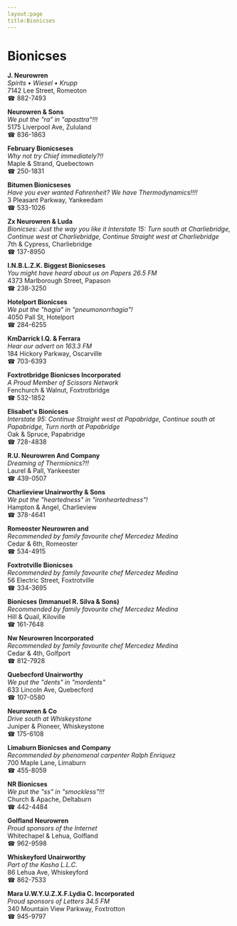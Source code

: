 ```yaml
---
layout:page
title:Bionicses
---
```

# Bionicses

**J. Neurowren**  
_Spirits • Wiesel • Krupp_  
7142 Lee Street, Romeoton  
☎ 882-7493



**Neurowren & Sons**  
_We put the "ra" in "apasttra"!!!_  
5175 Liverpool Ave, Zululand  
☎ 836-1863



**February Bionicseses**  
_Why not try Chief immediately?!!_  
Maple & Strand, Quebectown  
☎ 250-1831



**Bitumen Bionicseses**  
_Have you ever wanted Fahrenheit? We have Thermodynamics!!!!_  
3 Pleasant Parkway, Yankeedam  
☎ 533-1026



**Zx Neurowren & Luda**  
_Bionicses: Just the way you like it 
Interstate 15: Turn south at Charliebridge, Continue west at Charliebridge, Continue Straight west at Charliebridge_  
7th & Cypress, Charliebridge  
☎ 137-8950



**I.N.B.L.Z.K. Biggest Bionicseses**  
_You might have heard about us on Papers 26.5 FM_  
4373 Marlborough Street, Papason  
☎ 238-3250



**Hotelport Bionicses**  
_We put the "hagia" in "pneumonorrhagia"!_  
4050 Pall St, Hotelport  
☎ 284-6255



**KmDarrick I.Q. & Ferrara**  
_Hear our advert on 163.3 FM_  
184 Hickory Parkway, Oscarville  
☎ 703-6393



**Foxtrotbridge Bionicses Incorporated**  
_A Proud Member of Scissors Network_  
Fenchurch & Walnut, Foxtrotbridge  
☎ 532-1852



**Elisabet's Bionicses**  
_Interstate 95: Continue Straight west at Papabridge, Continue south at Papabridge, Turn north at Papabridge_  
Oak & Spruce, Papabridge  
☎ 728-4838



**R.U. Neurowren And Company**  
_Dreaming of Thermionics?!!_  
Laurel & Pall, Yankeester  
☎ 439-0507



**Charlieview Unairworthy & Sons**  
_We put the "heartedness" in "ironheartedness"!_  
Hampton & Angel, Charlieview  
☎ 378-4641



**Romeoster Neurowren and**  
_Recommended by family favourite chef Mercedez Medina_  
Cedar & 6th, Romeoster  
☎ 534-4915



**Foxtrotville Bionicses**  
_Recommended by family favourite chef Mercedez Medina_  
56 Electric Street, Foxtrotville  
☎ 334-3695



**Bionicses (Immanuel R. Silva & Sons)**  
_Recommended by family favourite chef Mercedez Medina_  
Hill & Quail, Kiloville  
☎ 161-7648



**Nw Neurowren Incorporated**  
_Recommended by family favourite chef Mercedez Medina_  
Cedar & 4th, Golfport  
☎ 812-7928



**Quebecford Unairworthy**  
_We put the "dents" in "mordents"_  
633 Lincoln Ave, Quebecford  
☎ 107-0580



**Neurowren & Co**  
_Drive south at Whiskeystone_  
Juniper & Pioneer, Whiskeystone  
☎ 175-6108



**Limaburn Bionicses and Company**  
_Recommended by phenomenal carpenter Ralph Enriquez_  
700 Maple Lane, Limaburn  
☎ 455-8059



**NR Bionicses**  
_We put the "ss" in "smockless"!!!_  
Church & Apache, Deltaburn  
☎ 442-4484



**Golfland Neurowren**  
_Proud sponsors of the Internet_  
Whitechapel & Lehua, Golfland  
☎ 962-9598



**Whiskeyford Unairworthy**  
_Part of the Kasha L.L.C._  
86 Lehua Ave, Whiskeyford  
☎ 862-7533



**Mara U.W.Y.U.Z.X.F.Lydia C. Incorporated**  
_Proud sponsors of Letters 34.5 FM_  
340 Mountain View Parkway, Foxtrotton  
☎ 945-9797




